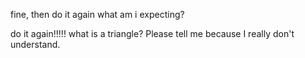 fine, then do it again
what am i expecting?

do it again!!!!!
what is a triangle? Please tell me because I really don't understand.